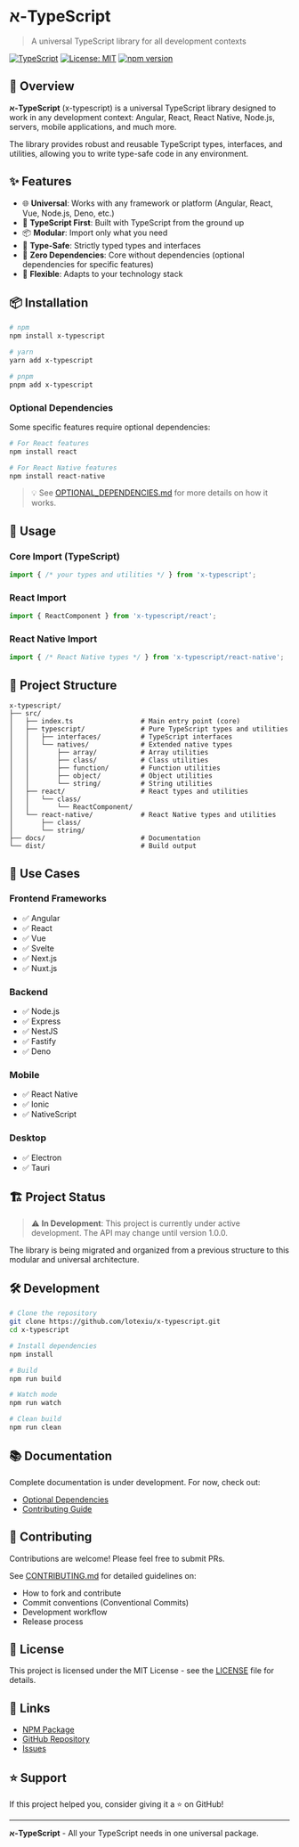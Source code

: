 # א-TypeScript

> A universal TypeScript library for all development contexts

[![TypeScript](https://img.shields.io/badge/TypeScript-5.6+-blue.svg)](https://www.typescriptlang.org/)
[![License: MIT](https://img.shields.io/badge/License-MIT-yellow.svg)](https://opensource.org/licenses/MIT)
[![npm version](https://img.shields.io/npm/v/x-typescript.svg)](https://www.npmjs.com/package/x-typescript)

## 🎯 Overview

**א-TypeScript** (x-typescript) is a universal TypeScript library designed to work in any development context: Angular, React, React Native, Node.js, servers, mobile applications, and much more.

The library provides robust and reusable TypeScript types, interfaces, and utilities, allowing you to write type-safe code in any environment.

## ✨ Features

- 🌐 **Universal**: Works with any framework or platform (Angular, React, Vue, Node.js, Deno, etc.)
- 🔷 **TypeScript First**: Built with TypeScript from the ground up
- 📦 **Modular**: Import only what you need
- 🎨 **Type-Safe**: Strictly typed types and interfaces
- 🚀 **Zero Dependencies**: Core without dependencies (optional dependencies for specific features)
- 🔧 **Flexible**: Adapts to your technology stack

## 📦 Installation

```bash
# npm
npm install x-typescript

# yarn
yarn add x-typescript

# pnpm
pnpm add x-typescript
```

### Optional Dependencies

Some specific features require optional dependencies:

```bash
# For React features
npm install react

# For React Native features
npm install react-native
```

> 💡 See [OPTIONAL_DEPENDENCIES.md](./docs/OPTIONAL_DEPENDENCIES.md) for more details on how it works.

## 🚀 Usage

### Core Import (TypeScript)

```typescript
import { /* your types and utilities */ } from 'x-typescript';
```

### React Import

```typescript
import { ReactComponent } from 'x-typescript/react';
```

### React Native Import

```typescript
import { /* React Native types */ } from 'x-typescript/react-native';
```

## 📁 Project Structure

```
x-typescript/
├── src/
│   ├── index.ts                 # Main entry point (core)
│   ├── typescript/              # Pure TypeScript types and utilities
│   │   ├── interfaces/          # TypeScript interfaces
│   │   └── natives/             # Extended native types
│   │       ├── array/           # Array utilities
│   │       ├── class/           # Class utilities
│   │       ├── function/        # Function utilities
│   │       ├── object/          # Object utilities
│   │       └── string/          # String utilities
│   ├── react/                   # React types and utilities
│   │   └── class/
│   │       └── ReactComponent/
│   └── react-native/            # React Native types and utilities
│       ├── class/
│       └── string/
├── docs/                        # Documentation
└── dist/                        # Build output
```

## 🎯 Use Cases

### Frontend Frameworks
- ✅ Angular
- ✅ React
- ✅ Vue
- ✅ Svelte
- ✅ Next.js
- ✅ Nuxt.js

### Backend
- ✅ Node.js
- ✅ Express
- ✅ NestJS
- ✅ Fastify
- ✅ Deno

### Mobile
- ✅ React Native
- ✅ Ionic
- ✅ NativeScript

### Desktop
- ✅ Electron
- ✅ Tauri

## 🏗️ Project Status

> ⚠️ **In Development**: This project is currently under active development. The API may change until version 1.0.0.

The library is being migrated and organized from a previous structure to this modular and universal architecture.

## 🛠️ Development

```bash
# Clone the repository
git clone https://github.com/lotexiu/x-typescript.git
cd x-typescript

# Install dependencies
npm install

# Build
npm run build

# Watch mode
npm run watch

# Clean build
npm run clean
```

## 📚 Documentation

Complete documentation is under development. For now, check out:

- [Optional Dependencies](./docs/OPTIONAL_DEPENDENCIES.md)
- [Contributing Guide](./CONTRIBUTING.md)

## 🤝 Contributing

Contributions are welcome! Please feel free to submit PRs.

See [CONTRIBUTING.md](./CONTRIBUTING.md) for detailed guidelines on:
- How to fork and contribute
- Commit conventions (Conventional Commits)
- Development workflow
- Release process

## 📄 License

This project is licensed under the MIT License - see the [LICENSE](LICENSE) file for details.

## 🔗 Links

- [NPM Package](https://www.npmjs.com/package/x-typescript)
- [GitHub Repository](https://github.com/lotexiu/x-typescript)
- [Issues](https://github.com/lotexiu/x-typescript/issues)

## ⭐ Support

If this project helped you, consider giving it a ⭐ on GitHub!

---

**א-TypeScript** - All your TypeScript needs in one universal package.

